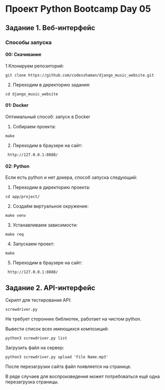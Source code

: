 # Проект Python Bootcamp Day 05
## Задание 1. Веб-интерфейс
### Способы запуска

#### 00: Скачивание

1 Клонируем репозиторий:

```git clone https://github.com/codesshaman/django_music_website.git```

2. Переходим в директорию задания:

``cd django_music_website``

#### 01: Docker

Оптимальный способ: запуск в Docker

1. Собираем проекта:

``make``

2. Переходим в браузере на сайт:

`` http://127.0.0.1:8888/``

#### 02: Python

Если есть python и нет докера, способ запуска следующий:

1. Переходим в директорию проекта:

``cd app/project/``

2. Создаём виртуальное окружение:

``make venv``

3. Устанавливаем зависимости:

``make req``

4. Запускаем проект:

``make``

5. Переходим в браузере на сайт:

`` http://127.0.0.1:8888/``

## Задание 2. API-интерфейс

Скрипт для тестирования API:

``screwdriver.py``

Не требует сторонних библиотек, работает на чистом python.

Вывести список всех имеющихся композиций:

``python3 screwdriver.py list``

Загрузить файл на сервер:

``python3 screwdriver.py upload 'File Name.mp3'``

После перезагрузки сайта файл появляется на странице.

В ряде случаев для воспроизведения может потребоваться
ещё одна перезагрузка страницы.
